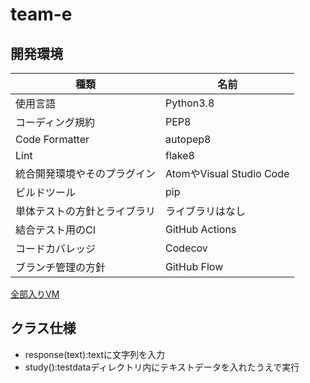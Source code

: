 # team-e

## 開発環境

| 種類                         | 名前                     |
| ---------------------------- | ------------------------ |
| 使用言語                     | Python3.8                |
| コーディング規約             | PEP8                     |
| Code Formatter               | autopep8                 |
| Lint                         | flake8                   |
| 統合開発環境やそのプラグイン | AtomやVisual Studio Code |
| ビルドツール                 | pip                      |
| 単体テストの方針とライブラリ | ライブラリはなし         |
| 結合テスト用のCI             | GitHub Actions           |
| コードカバレッジ             | Codecov                  |
| ブランチ管理の方針           | GitHub Flow              |

[全部入りVM](https://drive.google.com/file/d/1B-y4uK_MsaQQOxx7CY5OWhn8d81WZ4Mu/view?usp=sharing)

## クラス仕様
* response(text):textに文字列を入力
* study():testdataディレクトリ内にテキストデータを入れたうえで実行


